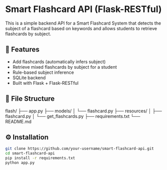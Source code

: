 # Smart Flashcard API (Flask-RESTful)

This is a simple backend API for a Smart Flashcard System that detects the subject of a flashcard based on keywords and allows students to retrieve flashcards by subject.

## 🚀 Features

- Add flashcards (automatically infers subject)
- Retrieve mixed flashcards by subject for a student
- Rule-based subject inference
- SQLite backend
- Built with Flask + Flask-RESTful

## 📁 File Structure
flash/
├── app.py
├── models/
│ └── flashcard.py
├── resources/
│ ├── flashcard.py
│ └── get_flashcards.py
├── requirements.txt
└── README.md

## ⚙️ Installation

```bash
git clone https://github.com/your-username/smart-flashcard-api.git
cd smart-flashcard-api
pip install -r requirements.txt
python app.py